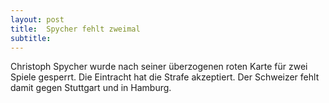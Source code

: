 ```yaml
---
layout: post
title:  Spycher fehlt zweimal
subtitle:  
---
```


Christoph Spycher wurde nach seiner überzogenen roten Karte für zwei Spiele gesperrt. Die Eintracht hat die Strafe akzeptiert. Der Schweizer fehlt damit gegen Stuttgart und in Hamburg.


